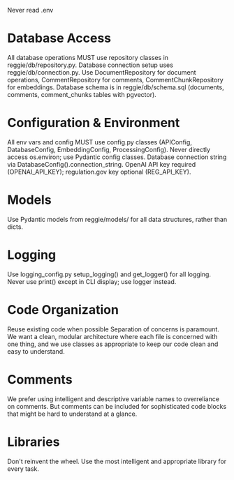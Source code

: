Never read .env

# Database Access
All database operations MUST use repository classes in reggie/db/repository.py.
Database connection setup uses reggie/db/connection.py.
Use DocumentRepository for document operations, CommentRepository for comments, CommentChunkRepository for embeddings.
Database schema is in reggie/db/schema.sql (documents, comments, comment_chunks tables with pgvector).

# Configuration & Environment
All env vars and config MUST use config.py classes (APIConfig, DatabaseConfig, EmbeddingConfig, ProcessingConfig).
Never directly access os.environ; use Pydantic config classes.
Database connection string via DatabaseConfig().connection_string.
OpenAI API key required (OPENAI_API_KEY); regulation.gov key optional (REG_API_KEY).

# Models
Use Pydantic models from reggie/models/ for all data structures, rather than dicts.

# Logging
Use logging_config.py setup_logging() and get_logger() for all logging.
Never use print() except in CLI display; use logger instead.

# Code Organization
Reuse existing code when possible
Separation of concerns is paramount.  We want a clean, modular architecture where each file is concerned with one thing, and we use classes as appropriate to keep our code clean and easy to understand.

# Comments
We prefer using intelligent and descriptive variable names to overreliance on comments.  But comments can be included for sophisticated code blocks that might be hard to understand at a glance.

# Libraries
Don't reinvent the wheel.  Use the most intelligent and appropriate library for every task.